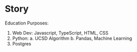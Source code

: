 # Story
Education Purposes:
1. Web Dev: Javascript, TypeScript, HTML, CSS
2. Python: 
    a. UCSD Algorithm
    b. Pandas, Machine Learning
3. Postgres

